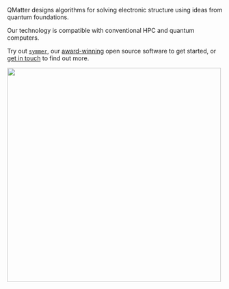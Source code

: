 QMatter designs algorithms for solving electronic structure using ideas from quantum foundations.

Our technology is compatible with conventional HPC and quantum computers.

Try out [`symmer`](https://github.com/qmatter-labs/symmer), our [award-winning](https://www.ibm.com/quantum/blog/ibm-quantum-open-science-winners-2023) open source software to get started, or [get in touch](https://qmatter.xyz/contact/) to find out more.

<p float="center">
<!--   <img src="https://github.com/user-attachments/assets/6797271c-3449-4fad-ada2-207c51338f23" width="400" /> -->
  <img src="https://github.com/user-attachments/assets/d8931f1d-cd61-4c25-b49a-f19a815d63cd" width="500" /> 
</p> 
